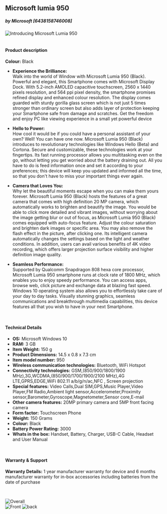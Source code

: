 ## Microsoft lumia 950
##### _by Microsoft_ [6438158746008]


![Introducing Microsoft Lumia 950](
https://images-na.ssl-images-amazon.com/images/G/31/misc/B018HZB4RC.03.jpg
)  
<br/>

#### Product description
**Colour:** Black  
* **Experience the Brilliance:**  
Walk into the world of Window with Microsoft Lumia 950 (Black). Powerful and elegant, this Smartphone comes with Microsoft Display Dock. With 5.2-inch AMOLED capacitive touchscreen, 2560 x 1440 pixels resolution, and 564 ppi pixel density, the smartphone promises refined display and enhanced colour resolution. The display comes guarded with sturdy gorilla glass screen which is not just 5 times stronger than ordinary screen but also adds layer of protection keeping your Smartphone safe from damage and scratches. Get the freedom and enjoy PC like viewing experience in a small yet powerful device

* **Hello to Power:**  
How cool it would be if you could have a personal assistant of your own? Well! You can have one now. Microsoft Lumia 950 (Black) introduces to revolutionary technologies like Windows Hello (Beta) and Cortona. Secure and customizable, these technologies work at your fingertips. Its fast running processor allows you multitasking even on the go, without letting you get worried about the battery draining out. All you have to do is feed information once and set it according to your preferences; this device will keep you updated and informed all the time, so that you don't have to miss your important things ever again.

* **Camera that Loves You:**  
Why let the beautiful moments escape when you can make them yours forever. Microsoft Lumia 950 (Black) hosts the features of a great camera that comes with high definition 20 MP camera, which automatically works to brighten and beautify the image. You would be able to click more detailed and vibrant images, without worrying about the image getting blur or out of focus, as Microsoft Lumia 950 (Black) comes equipped with auto-focus feature. Adjust the colour saturation and brighten dark images or specific area. You may also remove the flash effect in the picture, after clicking one. Its intelligent camera automatically changes the settings based on the light and weather conditions. In addition, users can avail various benefits of 4K video recording, which offers larger projection surface visibility and higher definition image quality.

* **Seamless Performance:**  
Supported by Qualcomm Snapdragon 808 hexa core processor, Microsoft Lumia 950 smartphone runs at clock rate of 1800 MHz, which enables you to enjoy speedy performance. You can access apps, browse web, click picture and exchange data at blazing fast speed. Windows 10 operating system also allows you to effortlessly take care of your day to day tasks. Visually stunning graphics, seamless communications and breakthrough multimedia capabilities, this device features all that you wish to have in your next Smartphone.



<br/>

#### Technical Details
* **OS:** Microsoft Windows 10
* **RAM:** 3 GB
* **Item Weight:** 150 g
* **Product Dimensions:** 14.5 x 0.8 x 7.3 cm
* **Item model number:** 950
* **Wireless communication technologies:** Bluetooth, WiFi Hotspot
* **Connectivity technologies:** GSM,(850/900/1800/1900 MHz),3G,WCDMA,(850/900/1700/1900/2100 MHz),4G LTE,GPRS,EDGE,WiFi 802.11 a/b/g/n/ac,NFC , Screen projection
* **Special features:** Video Calls,Dual SIM,GPS,Music Player,Video Player,FM Radio,Ambient light sensor,Accelerometer,Proximity sensor,Barometer,Gyroscope,Magnetometer,Sensor core,E-mail
* **Other camera features:** 20MP primary camera and 5MP front facing camera
* **Form factor:** Touchscreen Phone
* **Weight:** 150 Grams
* **Colour:** Black
* **Battery Power Rating:** 3000
* **Whats in the box:** Handset, Battery, Charger, USB-C Cable, Headset and User Manual

<br/>

#### Warranty & Support
**Warranty Details:** 1 year manufacturer warranty for device and 6 months manufacturer warranty for in-box accessories including batteries from the date of purchase

<br/>

![Overall](
http://ecx.images-amazon.com/images/I/61uwgFKkzSL._SL1000_.jpg
)  
![Front](
http://ecx.images-amazon.com/images/I/610DvEgCKXL._SL1000_.jpg
)
![back](
http://ecx.images-amazon.com/images/I/51tzEUhvYQL._SL1000_.jpg
)
